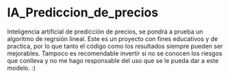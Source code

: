 # IA_Prediccion_de_precios
Inteligencia artificial de predicción de precios, se pondrá a prueba un algoritmo de regrsión lineal.
Este es un proyecto con fines educativos y de practica, por lo que tanto el código como los resultados 
siempre pueden ser mejorables. Tampoco es recomendable invertir si no se conocen los riesgos que conlleva
y no me hago responsable del uso que se le pueda dar a este modelo.
:)
